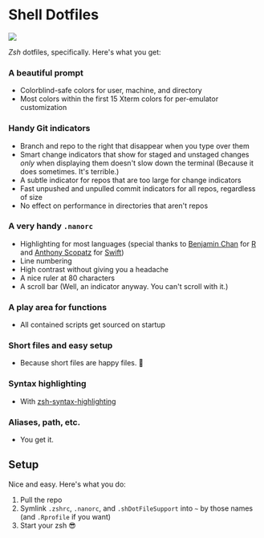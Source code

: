 # Shell Dotfiles

![](https://img.shields.io/github/v/release/cadnza/shDotFiles)

*Zsh* dotfiles, specifically. Here's what you get:

### A beautiful prompt

- Colorblind-safe colors for user, machine, and directory
- Most colors within the first 15 Xterm colors for per-emulator customization

### Handy Git indicators

- Branch and repo to the right that  disappear when you type over them
- Smart change indicators that show for staged and unstaged changes *only* when displaying them doesn't slow down the terminal (Because it does sometimes. It's terrible.)
- A subtle indicator for repos that are too large for change indicators
- Fast unpushed and unpulled commit indicators for all repos, regardless of size
- No effect on performance in directories that aren't repos

### A very handy `.nanorc`

- Highlighting for most languages (special thanks to [Benjamin Chan](https://gist.github.com/benjamin-chan) for [R](https://gist.github.com/benjamin-chan/4ef37955eabf5fa8b9e70053c80b7d76#file-r-nanorc) and [Anthony Scopatz](https://github.com/scopatz) for [Swift](https://github.com/scopatz/nanorc/blob/master/swift.nanorc))
- Line numbering
- High contrast without giving you a headache
- A nice ruler at 80 characters
- A scroll bar (Well, an indicator anyway. You can't scroll with it.)

### A play area for functions

- All contained scripts get sourced on startup

### Short files and easy setup

- Because short files are happy files. 🙂

### Syntax highlighting

- With [zsh-syntax-highlighting](https://github.com/zsh-users/zsh-syntax-highlighting)

### Aliases, path, etc.

- You get it.

## Setup

Nice and easy. Here's what you do:

1. Pull the repo
2. Symlink `.zshrc`, `.nanorc`, and `.shDotFileSupport` into `~` by those names (and `.Rprofile` if you want)
3. Start your zsh 😎
